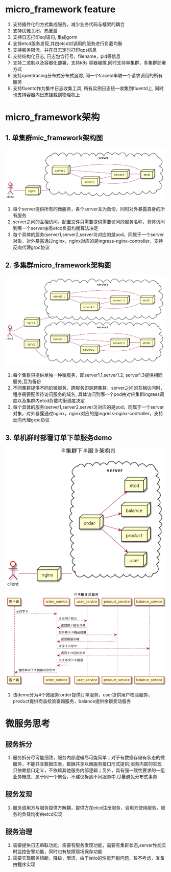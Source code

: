 # micro_framework feature
1. 支持插件化的方式集成服务，减少业务代码与框架的耦合
2. 支持优雅关闭，热重启 
3. 支持日志打印sql语句, 集成gorm
4. 支持etcd服务发现,并由etcd对调用的服务进行负载均衡
5. 支持服务限流，并在日志定时打印qps信息
6. 支持结构化日志, 日志包含行号，filename，pid等信息
7. 支持二进制以及容器化部署，支持k8s 容器编排,同时支持单集群，多集群部署方式 
8. 支持opentracing分布式分布式追踪, 同一个traceid串联一个请求调用的所有服务
9. 支持fluentd作为集中日志收集工具, 所有实例日志统一收集到fluentd上, 同时也支持容器内日志挂载到物理机上

# micro_framework架构

## 1. 单集群mic_framework架构图
![mic_frameworkd单机群架构图](doc/deploy_single.png)

1. 每个server提供所有的微服务，各个server互为备份，同时对外暴露自身的所有服务
2. server之间的互相访问，配置文件只需要提供需要访问的服务名称，具体访问到哪一个server由有etcd负载均衡算法决定
3. 每个具体的服务(server1,server2,server3)对应的是pod，同属于一个server对象，对外暴露通过nginx，nginx对应的是ingress-nginx-controller，支持反向代理grpc协议

## 2. 多集群micro_framework架构图
![mic_frameworkd多集群架构图](doc/deploy_mult.png)
1. 每个集群只提供单独一种微服务，即server1.1,server1.2, server1.3提供相同服务,互为备份
2. 不同集群提供不同的微服务，跨服务即是跨集群，server之间的互相访问时，程序需要配置待访问服务的域名, 具体访问到哪一个pod由对应集群ingress调度以及集群内etcd负载均衡调度决定
3. 每个具体的服务(server1,server2,server3)对应的是pod，同属于一个server对象，对外暴露通过nginx，nginx对应的是ingress-nginx-controller，支持反向代理grpc协议

## 3. 单机群时部署订单下单服务demo
![单集群下单服务架构图](doc/order_service.png)
![订单服务交互图](doc/order_sequence.png)
1. 该demo分为4个微服务:order提供订单服务，user提供用户校验服务，product提供商品校验查询服务，balance提供余额变动服务

# 微服务思考
## 服务拆分
1. 服务拆分尽可能细致，服务内部逻辑尽可能简单；对于有数据存储有状态的微服务，不能共享数据库表，数据共享以微服务接口形式提供;服务内部的实现只依赖接口定义，不依赖其他服务内部逻辑；另外，具有强一致性要求的一组业务概念，属于同一个聚合，不建议拆到不同服务中,尽量避免分布式事务

## 服务发现
1. 服务调用方与服务提供方解耦，提供方在etcd注册服务，调用方使用服务，服务的负载均衡由etcd实现

## 服务治理
1. 需要提供日志串联功能，需要有服务发现功能，需要有集群状态,server性能实时监控告警功能，同时也有故障现场保存功能
2. 需要实现服务熔断，降级，限流，由于istio的性能开销问题，暂不考虑，准备由程序实现
